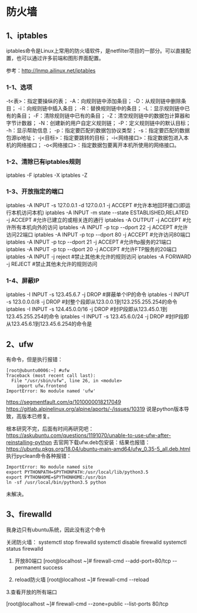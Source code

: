 # 防火墙

## 1、iptables
iptables命令是Linux上常用的防火墙软件，是netfilter项目的一部分。可以直接配置，也可以通过许多前端和图形界面配置。

参考：http://lnmp.ailinux.net/iptables

### 1-1、选项
-t<表>：指定要操纵的表；
-A：向规则链中添加条目；
-D：从规则链中删除条目；
-i：向规则链中插入条目；
-R：替换规则链中的条目；
-L：显示规则链中已有的条目；
-F：清除规则链中已有的条目；
-Z：清空规则链中的数据包计算器和字节计数器；
-N：创建新的用户自定义规则链；
-P：定义规则链中的默认目标；
-h：显示帮助信息；
-p：指定要匹配的数据包协议类型；
-s：指定要匹配的数据包源ip地址；
-j<目标>：指定要跳转的目标；
-i<网络接口>：指定数据包进入本机的网络接口；
-o<网络接口>：指定数据包要离开本机所使用的网络接口。

### 1-2、清除已有iptables规则
iptables -F
iptables -X
iptables -Z

### 1-3、开放指定的端口
iptables -A INPUT -s 127.0.0.1 -d 127.0.0.1 -j ACCEPT               #允许本地回环接口(即运行本机访问本机)
iptables -A INPUT -m state --state ESTABLISHED,RELATED -j ACCEPT    #允许已建立的或相关连的通行
iptables -A OUTPUT -j ACCEPT         #允许所有本机向外的访问
iptables -A INPUT -p tcp --dport 22 -j ACCEPT    #允许访问22端口
iptables -A INPUT -p tcp --dport 80 -j ACCEPT    #允许访问80端口
iptables -A INPUT -p tcp --dport 21 -j ACCEPT    #允许ftp服务的21端口
iptables -A INPUT -p tcp --dport 20 -j ACCEPT    #允许FTP服务的20端口
iptables -A INPUT -j reject       #禁止其他未允许的规则访问
iptables -A FORWARD -j REJECT     #禁止其他未允许的规则访问

### 1-4、屏蔽IP
iptables -I INPUT -s 123.45.6.7 -j DROP       #屏蔽单个IP的命令
iptables -I INPUT -s 123.0.0.0/8 -j DROP      #封整个段即从123.0.0.1到123.255.255.254的命令
iptables -I INPUT -s 124.45.0.0/16 -j DROP    #封IP段即从123.45.0.1到123.45.255.254的命令
iptables -I INPUT -s 123.45.6.0/24 -j DROP    #封IP段即从123.45.6.1到123.45.6.254的命令是

## 2、ufw
有命令，但是执行报错：
```
[root@ubuntu0006:~] #ufw
Traceback (most recent call last):
  File "/usr/sbin/ufw", line 26, in <module>
    import ufw.frontend
ImportError: No module named 'ufw'
```
https://segmentfault.com/q/1010000018217049
https://gitlab.alpinelinux.org/alpine/aports/-/issues/10319
说是python版本导致，高版本已修复。

根本研究不完，后面有时间再研究吧：https://askubuntu.com/questions/1191070/unable-to-use-ufw-after-reinstalling-python
去官网下载ufw.deb包安装：结果也报错：https://ubuntu.pkgs.org/18.04/ubuntu-main-amd64/ufw_0.35-5_all.deb.html
执行pyclean命令各种报错：
```
ImportError: No module named site
export PYTHONPATH=$PYTHONPATH:/usr/local/lib/python3.5
export PYTHONHOME=$PYTHONHOME:/usr/bin
ln -sf /usr/local/bin/python3.5 python
```
未解决。


## 3、firewalld
我身边只有ubuntu系统，因此没有这个命令

关闭防火墙：
systemctl stop firewalld
systemctl disable firewalld
systemctl status firewalld

1. 开放80端口
[root@localhost ~]# firewall-cmd --add-port=80/tcp --permanent
success

2. reload防火墙
[root@localhost ~]# firewall-cmd --reload

3.查看开放的所有端口

[root@localhost ~]# firewall-cmd --zone=public --list-ports 80/tcp


